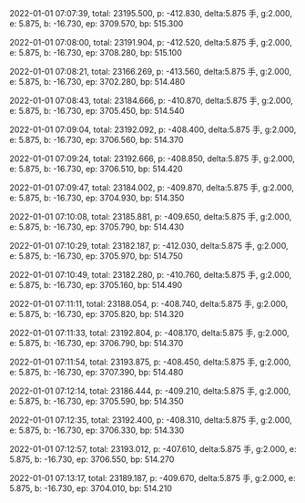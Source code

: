 2022-01-01 07:07:39, total: 23195.500, p: -412.830, delta:5.875 手, g:2.000, e: 5.875, b: -16.730, ep: 3709.570, bp: 515.300

2022-01-01 07:08:00, total: 23191.904, p: -412.520, delta:5.875 手, g:2.000, e: 5.875, b: -16.730, ep: 3708.280, bp: 515.100

2022-01-01 07:08:21, total: 23166.269, p: -413.560, delta:5.875 手, g:2.000, e: 5.875, b: -16.730, ep: 3702.280, bp: 514.480

2022-01-01 07:08:43, total: 23184.666, p: -410.870, delta:5.875 手, g:2.000, e: 5.875, b: -16.730, ep: 3705.450, bp: 514.540

2022-01-01 07:09:04, total: 23192.092, p: -408.400, delta:5.875 手, g:2.000, e: 5.875, b: -16.730, ep: 3706.560, bp: 514.370

2022-01-01 07:09:24, total: 23192.666, p: -408.850, delta:5.875 手, g:2.000, e: 5.875, b: -16.730, ep: 3706.510, bp: 514.420

2022-01-01 07:09:47, total: 23184.002, p: -409.870, delta:5.875 手, g:2.000, e: 5.875, b: -16.730, ep: 3704.930, bp: 514.350

2022-01-01 07:10:08, total: 23185.881, p: -409.650, delta:5.875 手, g:2.000, e: 5.875, b: -16.730, ep: 3705.790, bp: 514.430

2022-01-01 07:10:29, total: 23182.187, p: -412.030, delta:5.875 手, g:2.000, e: 5.875, b: -16.730, ep: 3705.970, bp: 514.750

2022-01-01 07:10:49, total: 23182.280, p: -410.760, delta:5.875 手, g:2.000, e: 5.875, b: -16.730, ep: 3705.160, bp: 514.490

2022-01-01 07:11:11, total: 23188.054, p: -408.740, delta:5.875 手, g:2.000, e: 5.875, b: -16.730, ep: 3705.820, bp: 514.320

2022-01-01 07:11:33, total: 23192.804, p: -408.170, delta:5.875 手, g:2.000, e: 5.875, b: -16.730, ep: 3706.790, bp: 514.370

2022-01-01 07:11:54, total: 23193.875, p: -408.450, delta:5.875 手, g:2.000, e: 5.875, b: -16.730, ep: 3707.390, bp: 514.480

2022-01-01 07:12:14, total: 23186.444, p: -409.210, delta:5.875 手, g:2.000, e: 5.875, b: -16.730, ep: 3705.590, bp: 514.350

2022-01-01 07:12:35, total: 23192.400, p: -408.310, delta:5.875 手, g:2.000, e: 5.875, b: -16.730, ep: 3706.330, bp: 514.330

2022-01-01 07:12:57, total: 23193.012, p: -407.610, delta:5.875 手, g:2.000, e: 5.875, b: -16.730, ep: 3706.550, bp: 514.270

2022-01-01 07:13:17, total: 23189.187, p: -409.670, delta:5.875 手, g:2.000, e: 5.875, b: -16.730, ep: 3704.010, bp: 514.210